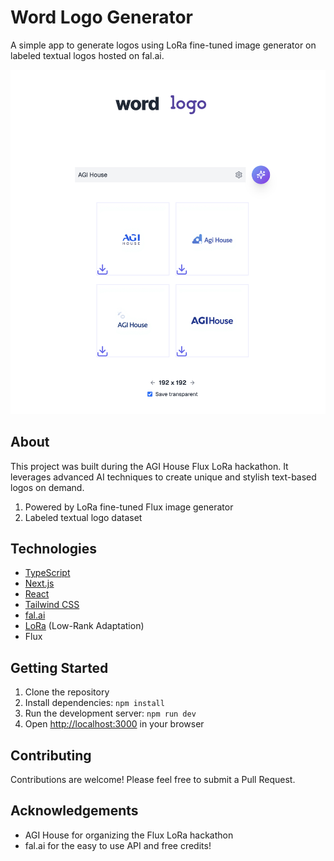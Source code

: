 # Word Logo Generator
A simple app to generate logos using LoRa fine-tuned image generator on labeled textual logos hosted on fal.ai.

![alt text](image.png)

## About

This project was built during the AGI House Flux LoRa hackathon. It leverages advanced AI techniques to create unique and stylish text-based logos on demand.

1. Powered by LoRa fine-tuned Flux image generator
2. Labeled textual logo dataset

## Technologies

- [TypeScript](https://www.typescriptlang.org)
- [Next.js](https://nextjs.org)
- [React](https://reactjs.org)
- [Tailwind CSS](https://tailwindcss.com)
- [fal.ai](https://fal.ai)
- [LoRa](https://arxiv.org/abs/2106.09685) (Low-Rank Adaptation)
- Flux

## Getting Started

1. Clone the repository
2. Install dependencies: `npm install`
3. Run the development server: `npm run dev`
4. Open [http://localhost:3000](http://localhost:3000) in your browser

## Contributing

Contributions are welcome! Please feel free to submit a Pull Request.

## Acknowledgements

- AGI House for organizing the Flux LoRa hackathon
- fal.ai for the easy to use API and free credits!
